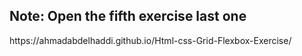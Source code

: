 
<h2>Note: Open the fifth exercise last one</h2> 
https://ahmadabdelhaddi.github.io/Html-css-Grid-Flexbox-Exercise/
